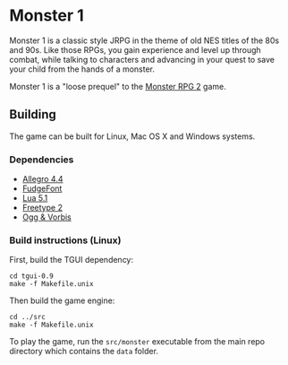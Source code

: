 # Monster 1

Monster 1 is a classic style JRPG in the theme of old NES titles of the 80s
and 90s. Like those RPGs, you gain experience and level up through combat,
while talking to characters and advancing in your quest to save your child
from the hands of a monster.

Monster 1 is a "loose prequel" to the [Monster RPG 2](http://www.nooskewl.ca/monster-rpg-2) game.

## Building

The game can be built for Linux, Mac OS X and Windows systems.

### Dependencies

* [Allegro 4.4](http://liballeg.org)
* [FudgeFont](http://fudgefont.sourceforge.net)
* [Lua 5.1](http://www.lua.org)
* [Freetype 2](http://freetype.org)
* [Ogg & Vorbis](http://www.xiph.org/downloads)

### Build instructions (Linux)

First, build the TGUI dependency:
```
cd tgui-0.9
make -f Makefile.unix
```

Then build the game engine:
```
cd ../src
make -f Makefile.unix
```

To play the game, run the ```src/monster``` executable from the main repo directory
which contains the ```data``` folder.
